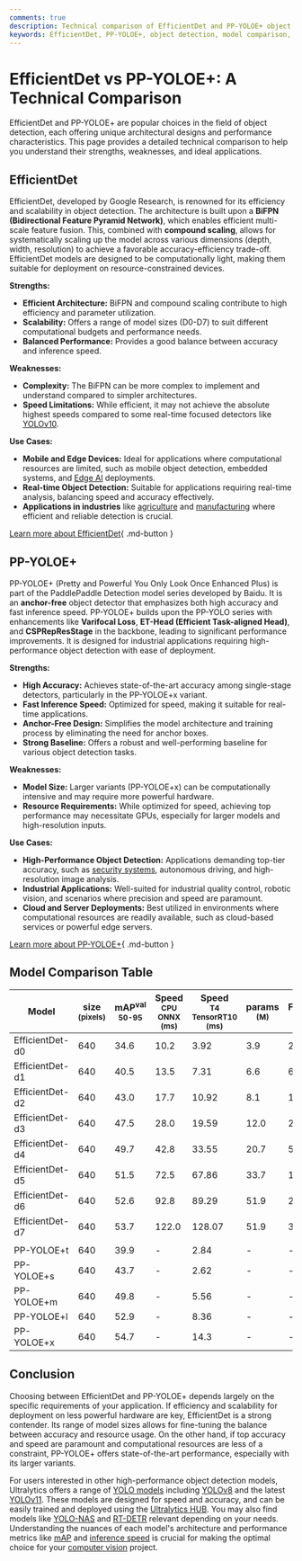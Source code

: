 ```yaml
---
comments: true
description: Technical comparison of EfficientDet and PP-YOLOE+ object detection models, focusing on architecture, performance, and use cases.
keywords: EfficientDet, PP-YOLOE+, object detection, model comparison, computer vision, Ultralytics, YOLO
---
```


# EfficientDet vs PP-YOLOE+: A Technical Comparison

EfficientDet and PP-YOLOE+ are popular choices in the field of object detection, each offering unique architectural designs and performance characteristics. This page provides a detailed technical comparison to help you understand their strengths, weaknesses, and ideal applications.

<script async src="https://cdn.jsdelivr.net/npm/chart.js@3.9.1/dist/chart.min.js"></script>
<script defer src="../../javascript/benchmark.js"></script>

<canvas id="modelComparisonChart" width="1024" height="400" active-models='["EfficientDet", "PP-YOLOE+"]'></canvas>

## EfficientDet

EfficientDet, developed by Google Research, is renowned for its efficiency and scalability in object detection. The architecture is built upon a **BiFPN (Bidirectional Feature Pyramid Network)**, which enables efficient multi-scale feature fusion. This, combined with **compound scaling**, allows for systematically scaling up the model across various dimensions (depth, width, resolution) to achieve a favorable accuracy-efficiency trade-off. EfficientDet models are designed to be computationally light, making them suitable for deployment on resource-constrained devices.

**Strengths:**

- **Efficient Architecture:** BiFPN and compound scaling contribute to high efficiency and parameter utilization.
- **Scalability:** Offers a range of model sizes (D0-D7) to suit different computational budgets and performance needs.
- **Balanced Performance:** Provides a good balance between accuracy and inference speed.

**Weaknesses:**

- **Complexity:** The BiFPN can be more complex to implement and understand compared to simpler architectures.
- **Speed Limitations:** While efficient, it may not achieve the absolute highest speeds compared to some real-time focused detectors like [YOLOv10](https://docs.ultralytics.com/models/yolov10/).

**Use Cases:**

- **Mobile and Edge Devices:** Ideal for applications where computational resources are limited, such as mobile object detection, embedded systems, and [Edge AI](https://www.ultralytics.com/glossary/edge-ai) deployments.
- **Real-time Object Detection:** Suitable for applications requiring real-time analysis, balancing speed and accuracy effectively.
- **Applications in industries** like [agriculture](https://www.ultralytics.com/solutions/ai-in-agriculture) and [manufacturing](https://www.ultralytics.com/solutions/ai-in-manufacturing) where efficient and reliable detection is crucial.

[Learn more about EfficientDet](https://github.com/google/automl/tree/master/efficientdet){ .md-button }

## PP-YOLOE+

PP-YOLOE+ (Pretty and Powerful You Only Look Once Enhanced Plus) is part of the PaddlePaddle Detection model series developed by Baidu. It is an **anchor-free** object detector that emphasizes both high accuracy and fast inference speed. PP-YOLOE+ builds upon the PP-YOLO series with enhancements like **Varifocal Loss**, **ET-Head (Efficient Task-aligned Head)**, and **CSPRepResStage** in the backbone, leading to significant performance improvements. It is designed for industrial applications requiring high-performance object detection with ease of deployment.

**Strengths:**

- **High Accuracy:** Achieves state-of-the-art accuracy among single-stage detectors, particularly in the PP-YOLOE+x variant.
- **Fast Inference Speed:** Optimized for speed, making it suitable for real-time applications.
- **Anchor-Free Design:** Simplifies the model architecture and training process by eliminating the need for anchor boxes.
- **Strong Baseline:** Offers a robust and well-performing baseline for various object detection tasks.

**Weaknesses:**

- **Model Size:** Larger variants (PP-YOLOE+x) can be computationally intensive and may require more powerful hardware.
- **Resource Requirements:** While optimized for speed, achieving top performance may necessitate GPUs, especially for larger models and high-resolution inputs.

**Use Cases:**

- **High-Performance Object Detection:** Applications demanding top-tier accuracy, such as [security systems](https://www.ultralytics.com/blog/computer-vision-for-theft-prevention-enhancing-security), autonomous driving, and high-resolution image analysis.
- **Industrial Applications:** Well-suited for industrial quality control, robotic vision, and scenarios where precision and speed are paramount.
- **Cloud and Server Deployments:** Best utilized in environments where computational resources are readily available, such as cloud-based services or powerful edge servers.

[Learn more about PP-YOLOE+](https://github.com/PaddlePaddle/PaddleDetection){ .md-button }

## Model Comparison Table

| Model           | size<br><sup>(pixels) | mAP<sup>val<br>50-95 | Speed<br><sup>CPU ONNX<br>(ms) | Speed<br><sup>T4 TensorRT10<br>(ms) | params<br><sup>(M) | FLOPs<br><sup>(B) |
| --------------- | --------------------- | -------------------- | ------------------------------ | ----------------------------------- | ------------------ | ----------------- |
| EfficientDet-d0 | 640                   | 34.6                 | 10.2                           | 3.92                                | 3.9                | 2.54              |
| EfficientDet-d1 | 640                   | 40.5                 | 13.5                           | 7.31                                | 6.6                | 6.1               |
| EfficientDet-d2 | 640                   | 43.0                 | 17.7                           | 10.92                               | 8.1                | 11.0              |
| EfficientDet-d3 | 640                   | 47.5                 | 28.0                           | 19.59                               | 12.0               | 24.9              |
| EfficientDet-d4 | 640                   | 49.7                 | 42.8                           | 33.55                               | 20.7               | 55.2              |
| EfficientDet-d5 | 640                   | 51.5                 | 72.5                           | 67.86                               | 33.7               | 130.0             |
| EfficientDet-d6 | 640                   | 52.6                 | 92.8                           | 89.29                               | 51.9               | 226.0             |
| EfficientDet-d7 | 640                   | 53.7                 | 122.0                          | 128.07                              | 51.9               | 325.0             |
|                 |                       |                      |                                |                                     |                    |                   |
| PP-YOLOE+t      | 640                   | 39.9                 | -                              | 2.84                                | -                  | -                 |
| PP-YOLOE+s      | 640                   | 43.7                 | -                              | 2.62                                | -                  | -                 |
| PP-YOLOE+m      | 640                   | 49.8                 | -                              | 5.56                                | -                  | -                 |
| PP-YOLOE+l      | 640                   | 52.9                 | -                              | 8.36                                | -                  | -                 |
| PP-YOLOE+x      | 640                   | 54.7                 | -                              | 14.3                                | -                  | -                 |

## Conclusion

Choosing between EfficientDet and PP-YOLOE+ depends largely on the specific requirements of your application. If efficiency and scalability for deployment on less powerful hardware are key, EfficientDet is a strong contender. Its range of model sizes allows for fine-tuning the balance between accuracy and resource usage. On the other hand, if top accuracy and speed are paramount and computational resources are less of a constraint, PP-YOLOE+ offers state-of-the-art performance, especially with its larger variants.

For users interested in other high-performance object detection models, Ultralytics offers a range of [YOLO models](https://docs.ultralytics.com/models/) including [YOLOv8](https://docs.ultralytics.com/models/yolov8/) and the latest [YOLOv11](https://docs.ultralytics.com/models/yolo11/). These models are designed for speed and accuracy, and can be easily trained and deployed using the [Ultralytics HUB](https://www.ultralytics.com/hub/). You may also find models like [YOLO-NAS](https://docs.ultralytics.com/models/yolo-nas/) and [RT-DETR](https://docs.ultralytics.com/models/rtdetr/) relevant depending on your needs. Understanding the nuances of each model's architecture and performance metrics like [mAP](https://www.ultralytics.com/glossary/mean-average-precision-map) and [inference speed](https://www.ultralytics.com/glossary/inference-latency) is crucial for making the optimal choice for your [computer vision](https://www.ultralytics.com/glossary/computer-vision-cv) project.
